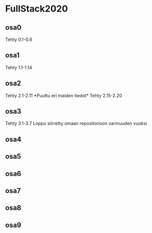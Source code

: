 # FullStack2020

<h2>osa0</h2>
    Tehty 0.1-0.6
<h2>osa1</h2>
    Tehty 1.1-1.14
<h2>osa2</h2>
    Tehty 2.1-2.11
    *Puuttu eri maiden tiedot*
    Tehty 2.15-2.20
<h2>osa3</h2>
    Tehty 3.1-3.7
    Loppu siirretty omaan repositorioon varmuuden vuoksi
<h2>osa4</h2>
<h2>osa5</h2>
<h2>osa6</h2>
<h2>osa7</h2>
<h2>osa8</h2>
<h2>osa9</h2>